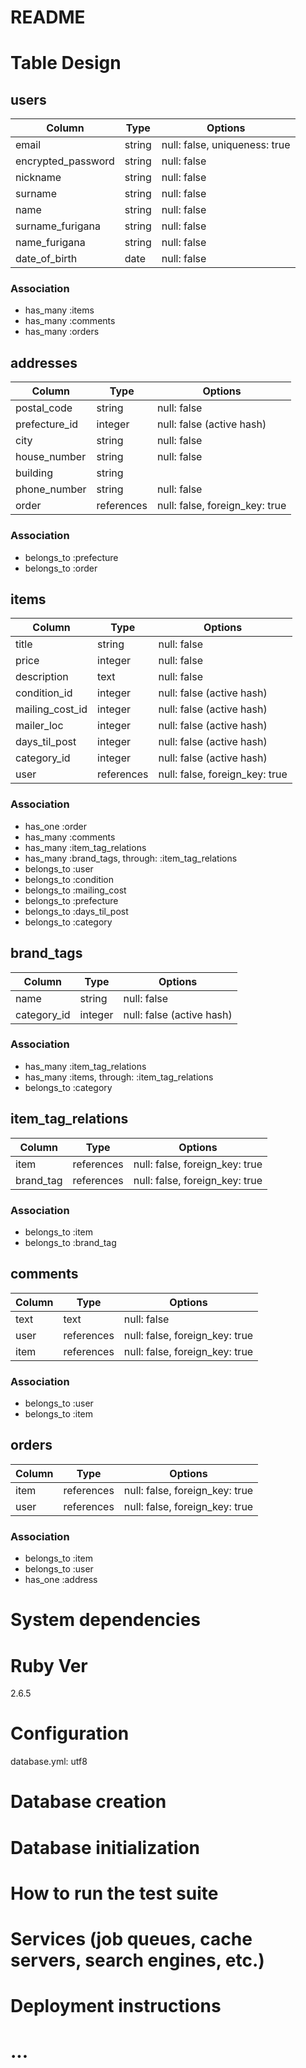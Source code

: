 # README

# Table Design

## users

| Column             | Type   | Options                       |
| ------------------ | ------ | ----------------------------- |
| email              | string | null: false, uniqueness: true |
| encrypted_password | string | null: false                   |
| nickname           | string | null: false                   |
| surname            | string | null: false                   |
| name               | string | null: false                   |
| surname_furigana   | string | null: false                   |
| name_furigana      | string | null: false                   |
| date_of_birth      | date   | null: false                   |

### Association

- has_many :items
- has_many :comments
- has_many :orders

## addresses

| Column        | Type       | Options                        |
| ------------- | ---------- | ------------------------------ |
| postal_code   | string     | null: false                    |
| prefecture_id | integer    | null: false (active hash)      |
| city          | string     | null: false                    |
| house_number  | string     | null: false                    |
| building      | string     |                                |
| phone_number  | string     | null: false                    |
| order         | references | null: false, foreign_key: true |

### Association

- belongs_to :prefecture
- belongs_to :order

## items

| Column          | Type       | Options                        |
| --------------- | ---------- | ------------------------------ |
| title           | string     | null: false                    |
| price           | integer    | null: false                    |
| description     | text       | null: false                    |
| condition_id    | integer    | null: false (active hash)      |
| mailing_cost_id | integer    | null: false (active hash)      |
| mailer_loc      | integer    | null: false (active hash)      |
| days_til_post   | integer    | null: false (active hash)      |
| category_id     | integer    | null: false (active hash)      |
| user            | references | null: false, foreign_key: true |

### Association

- has_one :order
- has_many :comments
- has_many :item_tag_relations
- has_many :brand_tags, through: :item_tag_relations
- belongs_to :user
- belongs_to :condition
- belongs_to :mailing_cost
- belongs_to :prefecture
- belongs_to :days_til_post
- belongs_to :category

## brand_tags

| Column      | Type    | Options                   |
| ----------- | ------- | ------------------------- |
| name        | string  | null: false               |
| category_id | integer | null: false (active hash) |

### Association

- has_many :item_tag_relations
- has_many :items, through: :item_tag_relations
- belongs_to :category

## item_tag_relations

| Column    | Type       | Options                        |
| --------- | ---------- | ------------------------------ |
| item      | references | null: false, foreign_key: true |
| brand_tag | references | null: false, foreign_key: true |

### Association

- belongs_to :item
- belongs_to :brand_tag

## comments

| Column | Type       | Options                        |
| ------ | ---------- | ------------------------------ |
| text   | text       | null: false                    |
| user   | references | null: false, foreign_key: true |
| item   | references | null: false, foreign_key: true |

### Association

- belongs_to :user
- belongs_to :item

## orders

| Column | Type       | Options                        |
| ------ | ---------- | ------------------------------ |
| item   | references | null: false, foreign_key: true |
| user   | references | null: false, foreign_key: true |

### Association

- belongs_to :item
- belongs_to :user
- has_one :address

# System dependencies

# Ruby Ver

2.6.5

# Configuration

database.yml:
utf8

# Database creation

# Database initialization

# How to run the test suite

# Services (job queues, cache servers, search engines, etc.)

# Deployment instructions

# ...

